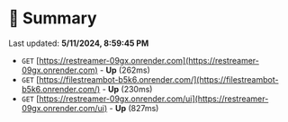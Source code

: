 # 📖 Summary
Last updated: **5/11/2024, 8:59:45 PM**

- `GET` [https://restreamer-09gx.onrender.com](https://restreamer-09gx.onrender.com) - **Up** (262ms)
- `GET` [https://filestreambot-b5k6.onrender.com/](https://filestreambot-b5k6.onrender.com/) - **Up** (230ms)
- `GET` [https://restreamer-09gx.onrender.com/ui](https://restreamer-09gx.onrender.com/ui) - **Up** (827ms)
